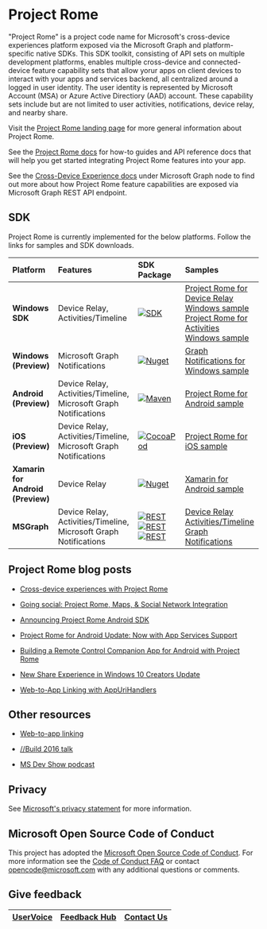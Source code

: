 # Project Rome

"Project Rome" is a project code name for Microsoft's cross-device experiences platform exposed via the Microsoft Graph and platform-specific native SDKs. This SDK toolkit, consisting of API sets on multiple development platforms, enables multiple cross-device and connected-device feature capability sets that allow yorur apps on client devices to interact with your apps and services backend, all centralized around a logged in user identity. The user identity is represented by Microsoft Account (MSA) or Azure Active Directiory (AAD) account. These capability sets include but are not limited to user activities, notifications, device relay, and nearby share.  

Visit the [Project Rome landing page](https://developer.microsoft.com/en-us/windows/project-rome) for more general information about Project Rome.

See the [Project Rome docs](https://docs.microsoft.com/windows/project-rome/) for how-to guides and API reference docs that will help you get started integrating Project Rome features into your app.

See the [Cross-Device Experience docs](https://developer.microsoft.com/en-us/graph/docs/concepts/cross-device-concept-overview) under Microsoft Graph node to find out more about how Project Rome feature capabilities are exposed via Microsoft Graph REST API endpoint. 

## SDK

Project Rome is currently implemented for the below platforms. Follow the links for samples and SDK downloads.

[windows-sdk]:             https://developer.microsoft.com/en-us/windows/downloads
[windows-sdk-badge]:       https://img.shields.io/badge/sdk-April%202018%20Update-brightgreen.svg
[windows-drsample]:        https://github.com/Microsoft/Windows-universal-samples/tree/master/Samples/RemoteSystems
[windows-afsample]:        https://github.com/Microsoft/Windows-universal-samples/tree/master/Samples/UserActivity 

[winredist-sdk]:           https://www.nuget.org/packages/Microsoft.ConnectedDevices.UserNotifications
[winredist-sdk-badge]:     https://img.shields.io/nuget/v/Microsoft.ConnectedDevices.UserNotifications.svg
[winredist-sample]:        Windows/samples

[xamarin-sdk]:             https://www.nuget.org/packages/Microsoft.ConnectedDevices.Xamarin.Droid
[xamarin-sdk-badge]:       https://img.shields.io/nuget/v/Microsoft.ConnectedDevices.Xamarin.Droid.svg
[xamarin-sample]:          https://github.com/Microsoft/project-rome/tree/0.8.1/Xamarin/samples

[ios-sdk]:                 https://cocoapods.org/pods/ProjectRomeSdk
[ios-sdk-badge]:           https://img.shields.io/cocoapods/v/ProjectRomeSdk.svg
[ios-sample]:              iOS/samples 

[android-sdk]:             https://bintray.com/projectrome/maven/com.microsoft.connecteddevices:connecteddevices-sdk/_latestVersion
[android-sdk-badge]:       https://api.bintray.com/packages/projectrome/maven/com.microsoft.connecteddevices%3Aconnecteddevices-sdk/images/download.svg
[android-sample]:          Android/samples


[graph-relay]:             https://developer.microsoft.com/graph/docs/api-reference/beta/resources/project_rome_overview
[graph-activities]:        https://developer.microsoft.com/graph/docs/api-reference/v1.0/resources/activity-feed-api-overview
[graph-notification]:      https://developer.microsoft.com/graph/docs/api-reference/beta/resources/notifications-api-overview

[graph-relay-badge]:       https://img.shields.io/badge/Device_Relay-Beta-orange.svg
[graph-activities-badge]:  https://img.shields.io/badge/Activities-1.0-brightgreen.svg
[graph-notification-badge]:https://img.shields.io/badge/Graph_Notifications-Beta-orange.svg

[graph-relay-sample]:        https://developer.microsoft.com/graph/docs/api-reference/beta/resources/project_rome_overview
[graph-activities-sample]:   https://developer.microsoft.com/graph/docs/api-reference/v1.0/resources/activity-feed-api-overview
[graph-notification-sample]: https://developer.microsoft.com/graph/docs/api-reference/beta/resources/notifications-api-overview



|   Platform                        | Features                                                         |           SDK Package                          |   Samples                                       |
| :-------------------------------- | :--------------------------------------------------------------- |:---------------------------------------------- | :---------------------------------------------- |
| **Windows SDK**                   | Device Relay, Activities/Timeline                                | [![SDK][windows-sdk-badge]][windows-sdk]       | [Project Rome for Device Relay Windows sample][windows-drsample] <br> [Project Rome for Activities Windows sample][windows-afsample]
| **Windows (Preview)**             |                                    Microsoft Graph Notifications | [![Nuget][winredist-sdk-badge]][winredist-sdk] | [Graph Notifications for Windows sample][winredist-sample] 
| **Android (Preview)**             | Device Relay, Activities/Timeline, Microsoft Graph Notifications | [![Maven][android-sdk-badge]][android-sdk]     | [Project Rome for Android sample][android-sample]
| **iOS (Preview)**                 | Device Relay, Activities/Timeline, Microsoft Graph Notifications | [![CocoaPod][ios-sdk-badge]][ios-sdk]          | [Project Rome for iOS sample][ios-sample]
| **Xamarin for Android (Preview)** | Device Relay                                                     | [![Nuget][xamarin-sdk-badge]][xamarin-sdk]     | [Xamarin for Android sample][xamarin-sample]
| **MSGraph**                       | Device Relay, Activities/Timeline, Microsoft Graph Notifications | [![REST][graph-relay-badge]][graph-relay]<br> [![REST][graph-activities-badge]][graph-activities]<br>[![REST][graph-notification-badge]][graph-notification]          | [Device Relay][graph-relay-sample]<br>[Activities/Timeline][graph-activities-sample]<br>[Graph Notifications][graph-notification-sample]

## Project Rome blog posts
* [Cross-device experiences with Project Rome](https://blogs.windows.com/buildingapps/2016/10/11/cross-device-experience-with-project-rome/#iQTseFlAMJRopU9k.97)

* [Going social: Project Rome, Maps, & Social Network Integration](https://blogs.windows.com/buildingapps/2016/10/27/going-social-project-rome-maps-social-network-integration-app-dev-on-xbox-series/#SCfoEZ1q8c1yBMei.97)

* [Announcing Project Rome Android SDK](https://blogs.windows.com/buildingapps/2017/02/08/announcing-project-rome-android-sdk/#obDkvwkXOGa3tcTx.97)

* [Project Rome for Android Update: Now with App Services Support](https://blogs.windows.com/buildingapps/2017/03/23/project-rome-android-update-now-app-services-support/#DBm1Ic4JX8vXv2h0.97)

* [Building a Remote Control Companion App for Android with Project Rome](https://blog.xamarin.com/building-remote-control-companion-app-android-project-rome/)

* [New Share Experience in Windows 10 Creators Update](https://blogs.windows.com/buildingapps/2017/04/06/new-share-experience-windows-10-creators-update/#OGskrWcLLlrCTCSH.97)

* [Web-to-App Linking with AppUriHandlers](https://blogs.windows.com/buildingapps/2016/10/14/web-to-app-linking-with-appurihandlers/#fIh7USaxBYS8JqfT.97)

## Other resources

* [Web-to-app linking](https://docs.microsoft.com/en-us/windows/uwp/launch-resume/web-to-app-linking)

* [//Build 2016 talk](https://channel9.msdn.com/Events/Build/2016/B831)

* [MS Dev Show podcast](http://msdevshow.com/2016/11/project-rome-with-shawn-henry/)


## Privacy
See [Microsoft's privacy statement](https://privacy.microsoft.com/en-us/privacystatement/) for more information. 

## Microsoft Open Source Code of Conduct
This project has adopted the [Microsoft Open Source Code of Conduct](https://opensource.microsoft.com/codeofconduct/).
For more information see the [Code of Conduct FAQ](https://opensource.microsoft.com/codeofconduct/faq/) or contact [opencode@microsoft.com](mailto:opencode@microsoft.com) with any additional questions or comments.

## Give feedback

|[UserVoice](https://wpdev.uservoice.com/forums/110705-universal-windows-platform/category/183208-connected-apps-and-devices-project-rome)|[Feedback Hub](https://support.microsoft.com/en-us/help/4021566/windows-10-send-feedback-to-microsoft-with-feedback-hub-app)|[Contact Us](mailto:projectrometeam@microsoft.com)|
|-----|-----|-----|
